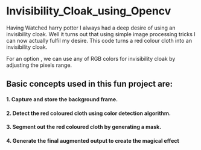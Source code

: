 # Invisibility_Cloak_using_Opencv
Having Watched harry potter I always had a deep desire of using an invisibility cloak. Well it turns out that using simple image processing tricks I can now actually fulfil my desire. This code turns a red colour cloth into an invisibility cloak.

For an option , we can use any of RGB colors for invisibility cloak by adjusting the pixels range.
## Basic concepts used in this fun project are:
#### 1. Capture and store the background frame.
#### 2. Detect the red coloured cloth using color detection algorithm.
#### 3. Segment out the red coloured cloth by generating a mask.
#### 4. Generate the final augmented output to create the magical effect
####
